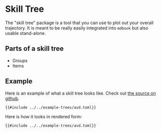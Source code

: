 # Skill Tree

The "skill tree" package is a tool that you can use to plot out your overall trajectory. It is meant to be really easily integrated into `mdbook` but also usable stand-alone.

## Parts of a skill tree

* Groups
* Items

## Example

Here is an example of what a skill tree looks like. Check out [the source on github][src].

[src]: https://github.com/nikomatsakis/skill-tree/tree/master/example-trees/avd.toml

```
{{#include ../../example-trees/avd.toml}}
```

Here is how it looks in rendered form:

```skill-tree
{{#include ../../example-trees/avd.toml}}
```